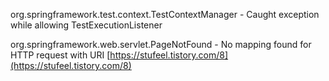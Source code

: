 org.springframework.test.context.TestContextManager - Caught exception while allowing TestExecutionListener 

 org.springframework.web.servlet.PageNotFound - No mapping found for HTTP request with URI
 [https://stufeel.tistory.com/8](https://stufeel.tistory.com/8)



<!--stackedit_data:
eyJoaXN0b3J5IjpbMTg3NjA0Njc5LC0yNzg0ODUxNjhdfQ==
-->